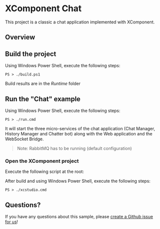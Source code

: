 # XComponent Chat

This project is a classic a chat application implemented with XComponent.

## Overview

## Build the project

Using Windows Power Shell, execute the following steps:
```
PS > ./build.ps1
```
Build results are in the *Runtime* folder

## Run the "Chat" example

Using Windows Power Shell, execute the following steps:
```
PS > ./run.cmd
```

It will start the three micro-services of the chat application (Chat Manager, History Manager and Chatter bot) along with the Web application and the WebSocket Bridge.

> Note: RabbitMQ has to be running (default configuration)

### Open the XComponent project

Execute the following script at the root:

After build and using Windows Power Shell, execute the following steps:
```
PS > ./xcstudio.cmd
```

## Questions?

If you have any questions about this sample, please [create a Github issue for us](https://github.com/xcomponent/xcomponent/issues)!
